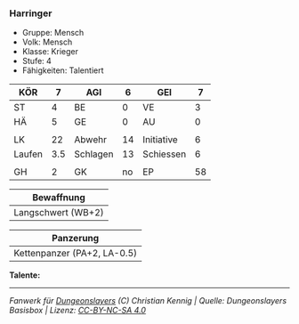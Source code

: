 ### Harringer  
- Gruppe: Mensch  
- Volk: Mensch  
- Klasse: Krieger  
- Stufe: 4  
- Fähigkeiten: Talentiert  


| KÖR | 7 | AGI | 6 | GEI | 7 |
| --- | --- | --- | --- | --- | --- |
| ST | 4 | BE | 0 | VE | 3 |
| HÄ | 5 | GE | 0 | AU | 0 |
|  |  |  |  |  |  |
| LK | 22 | Abwehr | 14 | Initiative | 6 |
| Laufen | 3.5 | Schlagen | 13 | Schiessen | 6 |
|  |  |  |  |  |  |
| GH | 2 | GK | no | EP | 58 |


| Bewaffnung |
| --- |
| Langschwert (WB+2) |


| Panzerung |
| --- |
| Kettenpanzer (PA+2, LA-0.5) |


**Talente:**  






___
*Fanwerk für [Dungeonslayers](https://www.dungeonslayers.net/) (C) Christian Kennig | Quelle: Dungeonslayers Basisbox | Lizenz: [CC-BY-NC-SA 4.0](https://creativecommons.org/licenses/by-nc-sa/4.0/deed.de)*